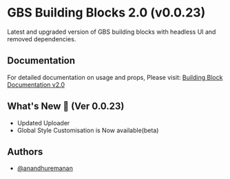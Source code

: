# GBS Building Blocks 2.0 (v0.0.23)

Latest and upgraded version of GBS building blocks with headless UI and removed dependencies.

## Documentation

For detailed documentation on usage and props, Please visit: [Building Block Documentation v2.0](https://blackmax-designs.gitbook.io/building-block-v2.0)

## What's New 🎉 (Ver 0.0.23)

- Updated Uploader
- Global Style Customisation is Now available(beta)

## Authors

- [@anandhuremanan](https://www.github.com/anandhuremanan)
